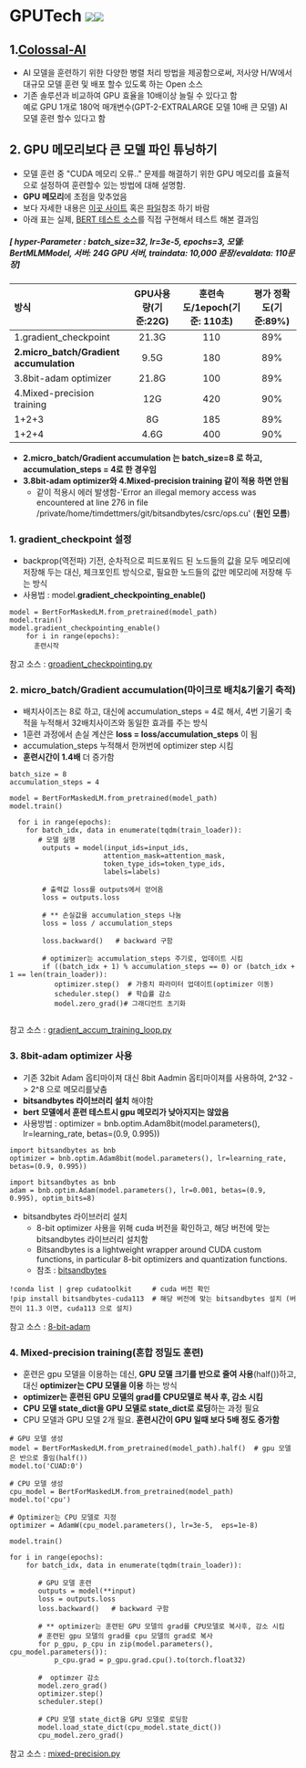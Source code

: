 # GPUTech  <img src="https://img.shields.io/badge/Pytorch-EE4C2C?style=flat-square&logo=Pytorch&logoColor=white"/><img src="https://img.shields.io/badge/Python-3766AB?style=flat-square&logo=Python&logoColor=white"/></a>
## 1.[Colossal-AI](https://colossalai.org/)
- AI 모델을 훈련하기 위한 다양한 병렬 처리 방법을 제공함으로써, 저사양 H/W에서 대규모 모델 훈련 및 배포 할수 있도록 하는 Open 소스
- 기존 솔루션과 비교하여 GPU 효율을 10배이상 늘릴 수 있다고 함
 <br> 예로 GPU 1개로 180억 매개변수(GPT-2-EXTRALARGE 모델 10배 큰 모델) AI 모델 훈련 할수 있다고 함

## 2. GPU 메모리보다 큰 모델 파인 튜닝하기
- 모델 훈련 중 "CUDA 메모리 오류.." 문제를 해결하기 위한 GPU 메모리를 효율적으로 설정하여 훈련할수 있는 방법에 대해 설명함.
- **GPU 메모리**에 초점을 맞추었음
- 보다 자세한 내용은 [이곳 사이트](https://medium.com/@bestasoff/how-to-fine-tune-very-large-model-if-it-doesnt-fit-on-your-gpu-3561e50859af) 혹은 [파일](https://github.com/kobongsoo/GPUTech/blob/master/reference/GPU%EC%97%90%20%EB%A7%9E%EC%A7%80%20%EC%95%8A%EB%8A%94%20%EB%A7%A4%EC%9A%B0%20%ED%81%B0%20%EB%AA%A8%EB%8D%B8%EC%9D%84%20%EB%AF%B8%EC%84%B8%20%EC%A1%B0%EC%A0%95%ED%95%98%EB%8A%94%20%EB%B0%A9%EB%B2%95.pdf)참조 하기 바람
- 아래 표는 실제, [BERT 테스트 소스](https://github.com/kobongsoo/GPUTech/blob/master/bert-fpt-gpu-test.ipynb)를 직접 구현해서 테스트 해본 결과임

##### [ hyper-Parameter : batch_size=32, lr=3e-5, epochs=3, 모델: BertMLMModel, 서버: 24G GPU 서버, traindata: 10,000 문장/evaldata: 110문장]
|방식|GPU사용량(기준:22G)|훈련속도/1epoch(기준: 110초)|평가 정확도(기준:89%)|
|:------|:---:|:---:|:---:|
|1.gradient_checkpoint|21.3G|110|89%|
|**2.micro_batch/Gradient accumulation**|9.5G|180|89%|
|3.8bit-adam optimizer|21.8G|100|89%|
|4.Mixed-precision training|12G|420|90%|
|1+2+3|8G|185|89%|
|1+2+4|4.6G|400|90%|

- **2.micro_batch/Gradient accumulation 는 batch_size=8 로 하고, accumulation_steps = 4로 한 경우임**
- **3.8bit-adam optimizer와  4.Mixed-precision training 같이 적용 하면 안됨** 
   - 같이 적용시 에러 발생함-'Error an illegal memory access was encountered at line 276 in file /private/home/timdettmers/git/bitsandbytes/csrc/ops.cu' (**원인 모름**)		
				
				
				
### 1. gradient_checkpoint 설정
- backprop(역전파) 기전, 순차적으로 피드포워드 된 노드들의 값을 모두 메모리에 저장해 두는 대신,  체크포인트 방식으로, 필요한 노드들의 값만 메모리에 저장해 두는 방식
- 사용법 : model.**gradient_checkpointing_enable()**
```
model = BertForMaskedLM.from_pretrained(model_path)
model.train()
model.gradient_checkpointing_enable()
    for i in range(epochs):
      훈련시작
```
참고 소스 : [groadient_checkpointing.py](https://github.com/kobongsoo/GPUTech/blob/master/reference/gradient_checkpointing.py)

### 2. micro_batch/Gradient accumulation(마이크로 배치&기울기 축적)
- 배치사이즈는 8로 하고, 대신에 accumulation_steps = 4로 해서, 4번 기울기 축적을 누적해서 32배치사이즈와 동일한 효과를 주는 방식
- 1훈련 과정에서 손실 계산은 **loss = loss/accumulation_steps** 이 됨
- accumulation_steps 누적해서 한꺼번에 optimizer step 시킴
- **훈련시간이 1.4배** 더 증가함
```
batch_size = 8
accumulation_steps = 4

model = BertForMaskedLM.from_pretrained(model_path)
model.train()

  for i in range(epochs):
    for batch_idx, data in enumerate(tqdm(train_loader)):
       # 모델 실행
        outputs = model(input_ids=input_ids, 
                       attention_mask=attention_mask,
                       token_type_ids=token_type_ids,
                       labels=labels)
        
        # 출력값 loss를 outputs에서 얻어옴
        loss = outputs.loss
        
        # ** 손실값을 accumulation_steps 나눔
        loss = loss / accumulation_steps  
        
        loss.backward()   # backward 구함
        
        # optimizer는 accumulation_steps 주기로, 업데이트 시킴
        if ((batch_idx + 1) % accumulation_steps == 0) or (batch_idx + 1 == len(train_loader)):
           optimizer.step()  # 가중치 파라미터 업데이트(optimizer 이동)
           scheduler.step()  # 학습률 감소
           model.zero_grad()# 그래디언트 초기화
                 
```

참고 소스 : [gradient_accum_training_loop.py](https://github.com/kobongsoo/GPUTech/blob/master/reference/gradient_accum_training_loop.py)

### 3. 8bit-adam optimizer 사용
- 기존 32bit Adam 옵티마이져 대신 8bit Aadmin 옵티마이져를 사용하여, 2^32 -> 2^8 으로 메모리를낮춤
- **bitsandbytes 라이브러리 설치** 해야함
- **bert 모델에서 훈련 테스트시 gpu 메모리가 낮아지지는 않았음**
- 사용방법 : optimizer = bnb.optim.Adam8bit(model.parameters(), lr=learning_rate, betas=(0.9, 0.995))
```
import bitsandbytes as bnb
optimizer = bnb.optim.Adam8bit(model.parameters(), lr=learning_rate, betas=(0.9, 0.995))
```

```
import bitsandbytes as bnb
adam = bnb.optim.Adam(model.parameters(), lr=0.001, betas=(0.9, 0.995), optim_bits=8) 
```
- bitsandbytes 라이브러리 설치
  - 8-bit optimizer 사용을 위해 cuda 버전을 확인하고, 해당 버전에 맞는 bitsandbytes 라이브러리 설치함
  - Bitsandbytes is a lightweight wrapper around CUDA custom functions, in particular 8-bit optimizers and quantization functions.
  - 참조 : [bitsandbytes](https://github.com/facebookresearch/bitsandbytes)
```
!conda list | grep cudatoolkit     # cuda 버전 확인
!pip install bitsandbytes-cuda113  # 해당 버전에 맞는 bitsandbytes 설치 (버전이 11.3 이면, cuda113 으로 설치)
```
참고 소스 : [8-bit-adam](https://github.com/kobongsoo/GPUTech/blob/master/reference/8-bit-adam.py)

### 4. Mixed-precision training(혼합 정밀도 훈련)
- 훈련은 gpu 모델을 이용하는 데신, **GPU 모델 크기를 반으로 줄여 사용**(half())하고, 대신 **optimizer는 CPU 모델을 이용** 하는 방식
-  **optimizer는 훈련된 GPU 모델의 grad를 CPU모델로 복사 후, 감소 시킴**
-  **CPU 모델 state_dict을 GPU 모델로 state_dict로 로딩**하는 과정 필요
- CPU 모델과 GPU 모델 2개 필요. **훈련시간이 GPU 일때 보다 5배 정도 증가함**

```
# GPU 모델 생성
model = BertForMaskedLM.from_pretrained(model_path).half()  # gpu 모델은 반으로 줄임(half())
model.to('CUAD:0')

# CPU 모델 생성 
cpu_model = BertForMaskedLM.from_pretrained(model_path)     
model.to('cpu')

# Optimizer는 CPU 모델로 지정
optimizer = AdamW(cpu_model.parameters(), lr=3e-5,  eps=1e-8)

model.train()

for i in range(epochs):
    for batch_idx, data in enumerate(tqdm(train_loader)):
    
       # GPU 모델 훈련
       outputs = model(**input)
       loss = outputs.loss
       loss.backward()   # backward 구함
       
       # ** optimizer는 훈련된 GPU 모델의 grad를 CPU모델로 복사후, 감소 시킴
       # 훈련된 gpu 모델의 grad를 cpu 모델의 grad로 복사
       for p_gpu, p_cpu in zip(model.parameters(), cpu_model.parameters()):
           p_cpu.grad = p_gpu.grad.cpu().to(torch.float32)
        
       #  optimzer 감소  
       model.zero_grad()
       optimizer.step()
       scheduler.step()  
       
       # CPU 모델 state_dict을 GPU 모델로 로딩함
       model.load_state_dict(cpu_model.state_dict()) 
       cpu_model.zero_grad()
```
참고 소스 : [mixed-precision.py](https://github.com/kobongsoo/GPUTech/blob/master/reference/mixed-precision.py)

